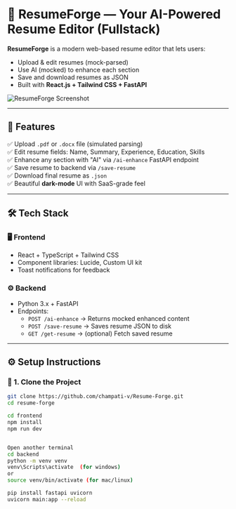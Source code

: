 # 💼 ResumeForge — Your AI-Powered Resume Editor (Fullstack)

**ResumeForge** is a modern web-based resume editor that lets users:
- Upload & edit resumes (mock-parsed)
- Use AI (mocked) to enhance each section
- Save and download resumes as JSON
- Built with **React.js + Tailwind CSS + FastAPI**

![ResumeForge Screenshot](./preview.png)

---

## 🚀 Features

✅ Upload `.pdf` or `.docx` file (simulated parsing)  
✅ Edit resume fields: Name, Summary, Experience, Education, Skills  
✅ Enhance any section with "AI" via `/ai-enhance` FastAPI endpoint  
✅ Save resume to backend via `/save-resume`  
✅ Download final resume as `.json`  
✅ Beautiful **dark-mode** UI with SaaS-grade feel

---

## 🛠️ Tech Stack

### 🖥️ Frontend
- React + TypeScript + Tailwind CSS
- Component libraries: Lucide, Custom UI kit
- Toast notifications for feedback

### ⚙️ Backend
- Python 3.x + FastAPI
- Endpoints:
  - `POST /ai-enhance` → Returns mocked enhanced content
  - `POST /save-resume` → Saves resume JSON to disk
  - `GET /get-resume` → (optional) Fetch saved resume

---

## ⚙️ Setup Instructions

### 🔹 1. Clone the Project

```bash
git clone https://github.com/champati-v/Resume-Forge.git
cd resume-forge

cd frontend 
npm install
npm run dev


Open another terminal
cd backend 
python -m venv venv
venv\Scripts\activate  (for windows)
or
source venv/bin/activate (for mac/linux)

pip install fastapi uvicorn
uvicorn main:app --reload
